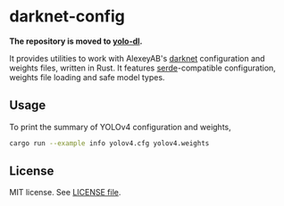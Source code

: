 # darknet-config

**The repository is moved to [yolo-dl](https://github.com/jerry73204/yolo-dl).**

It provides utilities to work with AlexeyAB's [darknet](https://github.com/AlexeyAB/darknet) configuration and weights files, written in Rust.
It features [serde](https://crates.io/crates/serde)-compatible configuration, weights file loading and safe model types.

## Usage

To print the summary of YOLOv4 configuration and weights,

```sh
cargo run --example info yolov4.cfg yolov4.weights
```

## License

MIT license. See [LICENSE file](LICENSE.txt).
